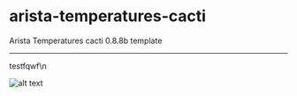 arista-temperatures-cacti
=========================

Arista Temperatures cacti 0.8.8b template
* * *
testfqwf\n

![alt text](http://media.canada.com/355383a2-adcc-40e8-b076-36bde4082562/tarasweb.jpg "Title")
